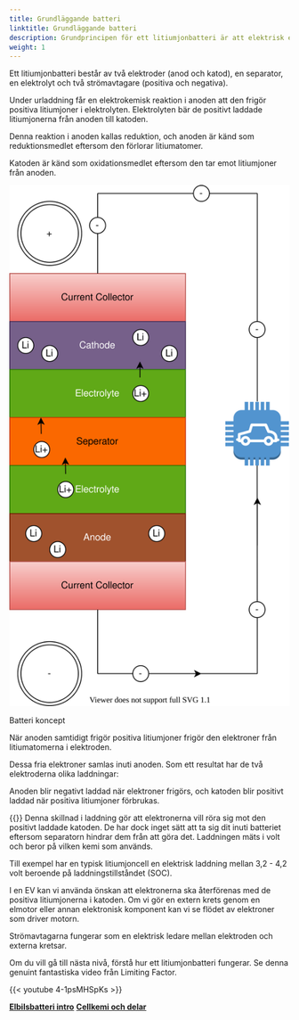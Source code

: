 ```yaml
---
title: Grundläggande batteri
linktitle: Grundläggande batteri
description: Grundprincipen för ett litiumjonbatteri är att elektrisk energi skapas genom en elektrokemisk reaktion mellan två metaller med olika affinitet.
weight: 1
---
```

<!-- markdownlint-disable MD033 -->

Ett litiumjonbatteri består av två elektroder (anod och katod), en separator, en elektrolyt och två strömavtagare (positiva och negativa).

Under urladdning får en elektrokemisk reaktion i anoden att den frigör positiva litiumjoner i elektrolyten. Elektrolyten bär de positivt laddade litiumjonerna från anoden till katoden.

Denna reaktion i anoden kallas reduktion, och anoden är känd som reduktionsmedlet eftersom den förlorar litiumatomer.

Katoden är känd som oxidationsmedlet eftersom den tar emot litiumjoner från anoden.

<figur>
<img src="batteryconcept.drawio.svg" alt="battery concept" class="img-fluid mx-auto d-block">
<figcaption>
         <p class="lead text-center fw-semibold">
             Batteri koncept
         </p>
     </figcaption>
</figur>

När anoden samtidigt frigör positiva litiumjoner frigör den elektroner från litiumatomerna i elektroden.

Dessa fria elektroner samlas inuti anoden. Som ett resultat har de två elektroderna olika laddningar:

Anoden blir negativt laddad när elektroner frigörs, och katoden blir positivt laddad när positiva litiumjoner förbrukas.

{{<evkxdisplayaddarticle />}}
Denna skillnad i laddning gör att elektronerna vill röra sig mot den positivt laddade katoden. De har dock inget sätt att ta sig dit inuti batteriet eftersom separatorn hindrar dem från att göra det. Laddningen mäts i volt och beror på vilken kemi som används.

Till exempel har en typisk litiumjoncell en elektrisk laddning mellan 3,2 - 4,2 volt beroende på laddningstillståndet (SOC).

I en EV kan vi använda önskan att elektronerna ska återförenas med de positiva litiumjonerna i katoden. Om vi ​​gör en extern krets genom en elmotor eller annan elektronisk komponent kan vi se flödet av elektroner som driver motorn.

Strömavtagarna fungerar som en elektrisk ledare mellan elektroden och externa kretsar.

Om du vill gå till nästa nivå, förstå hur ett litiumjonbatteri fungerar. Se denna genuint fantastiska video från Limiting Factor.

{{< youtube 4-1psMHSpKs >}}

<div class="mt-3 mb-3">
    <a href="../" class="text-decoration-none text-black"><strong><i class="bi-arrow-left"></i> Elbilsbatteri intro</strong></a>
    <a href="../cellchemistry/" class="text-decoration-none text-black float-end"><strong>Cellkemi och delar <i class="bi-arrow-right"></i></strong></a>
</div>
